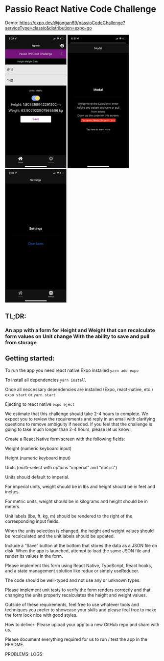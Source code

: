 # Passio React Native Code Challenge

Demo: https://expo.dev/@jongan69/passioCodeChallenge?serviceType=classic&distribution=expo-go

<p align="left">
  <img src="/assets/images/IMG_1825.PNG" width="200" title="Home Screen">
  <img src="/assets/images/IMG_1826.PNG" width="200" alt="Modal Screen">
   <img src="/assets/images/IMG_1827.PNG" width="200" alt="Settings Screen">
</p>


## TL;DR:

### An app with a form for Height and Weight that can recalculate form values on Unit change With the ability to save and pull from storage 

## Getting started:

To run the app you need react native Expo installed 
`yarn add expo`

To install all dependencies
`yarn install`

Once all neccessary dependencies are installed (Expo, react-native, etc.)
`expo start` or  `yarn start`

Ejecting to react native
`expo eject`

We estimate that this challenge should take 2-4 hours to complete. We expect you to review the requirements and reply in an email with clarifying questions to remove ambiguity if needed. If you feel that the challenge is going to take much longer than 2-4 hours, please let us know!

Create a React Native form screen with the following fields:

Weight (numeric keyboard input)

Height (numeric keyboard input)

Units (multi-select with options “imperial” and “metric”)

Units should default to imperial.

For imperial units, weight should be in lbs and height should be in feet and inches.

For metric units, weight should be in kilograms and height should be in meters.

Unit labels (lbs, ft, kg, m) should be rendered to the right of the corresponding input fields.

When the units selection is changed, the height and weight values should be recalculated and the unit labels should be updated.

Include a “Save” button at the bottom that stores the data as a JSON file on disk. When the app is launched, attempt to load the same JSON file and render its values in the form.

Please implement this form using React Native, TypeScript, React hooks, and a state management solution like redux or simply useReducer.

The code should be well-typed and not use any or unknown types.

Please implement unit tests to verify the form renders correctly and that changing the units properly recalculates the height and weight values.

Outside of these requirements, feel free to use whatever tools and techniques you prefer to showcase your skills and please feel free to make the form look nice with good styles.

How to deliver: Please upload your app to a new GitHub repo and share with us.

Please document everything required for us to run / test the app in the README.


PROBLEMS:
LOGS:

